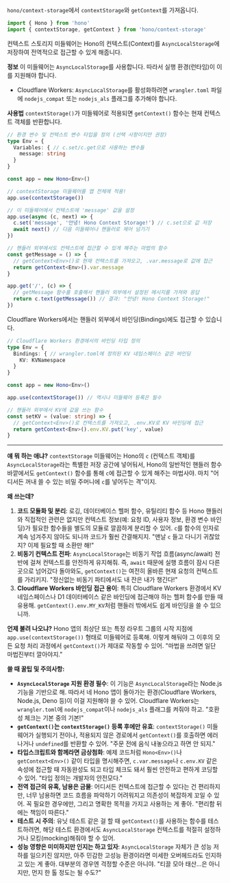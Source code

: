 `hono/context-storage`에서 `contextStorage`와 `getContext`를 가져옵니다.

```typescript
import { Hono } from 'hono'
import { contextStorage, getContext } from 'hono/context-storage'
```

컨텍스트 스토리지 미들웨어는 Hono의 컨텍스트(Context)를 `AsyncLocalStorage`에 저장하여 전역적으로 접근할 수 있게 해줍니다.

**정보**
이 미들웨어는 `AsyncLocalStorage`를 사용합니다. 따라서 실행 환경(런타임)이 이를 지원해야 합니다.
*   Cloudflare Workers: `AsyncLocalStorage`를 활성화하려면 `wrangler.toml` 파일에 `nodejs_compat` 또는 `nodejs_als` 플래그를 추가해야 합니다.

**사용법**
`contextStorage()`가 미들웨어로 적용되면 `getContext()` 함수는 현재 컨텍스트 객체를 반환합니다.

```typescript
// 환경 변수 및 컨텍스트 변수 타입을 정의 (선택 사항이지만 권장)
type Env = {
  Variables: { // c.set/c.get으로 사용하는 변수들
    message: string
  }
}

const app = new Hono<Env>()

// contextStorage 미들웨어를 앱 전체에 적용!
app.use(contextStorage())

// 이 미들웨어에서 컨텍스트에 'message' 값을 설정
app.use(async (c, next) => {
  c.set('message', '안녕! Hono Context Storage!') // c.set으로 값 저장
  await next() // 다음 미들웨어나 핸들러로 제어 넘기기
})

// 핸들러 외부에서도 컨텍스트에 접근할 수 있게 해주는 마법의 함수
const getMessage = () => {
  // getContext<Env>()로 현재 컨텍스트를 가져오고, .var.message로 값에 접근
  return getContext<Env>().var.message
}

app.get('/', (c) => {
  // getMessage 함수를 호출해서 핸들러 외부에서 설정된 메시지를 가져와 응답
  return c.text(getMessage()) // 결과: "안녕! Hono Context Storage!"
})
```

Cloudflare Workers에서는 핸들러 외부에서 바인딩(Bindings)에도 접근할 수 있습니다.

```typescript
// Cloudflare Workers 환경에서의 바인딩 타입 정의
type Env = {
  Bindings: { // wrangler.toml에 정의된 KV 네임스페이스 같은 바인딩
    KV: KVNamespace
  }
}

const app = new Hono<Env>()

app.use(contextStorage()) // 역시나 미들웨어 등록은 필수

// 핸들러 외부에서 KV에 값을 쓰는 함수
const setKV = (value: string) => {
  // getContext<Env>()로 컨텍스트를 가져오고, .env.KV로 KV 바인딩에 접근
  return getContext<Env>().env.KV.put('key', value)
}
```

---

**얘 뭐 하는 애냐?**
`contextStorage` 미들웨어는 Hono의 `c` (컨텍스트 객체)를 `AsyncLocalStorage`라는 특별한 저장 공간에 넣어둬서, Hono의 일반적인 핸들러 함수 바깥에서도 `getContext()` 함수를 통해 `c`에 접근할 수 있게 해주는 마법사야. 마치 "어디서든 꺼내 쓸 수 있는 비밀 주머니에 `c`를 넣어두는 격"이지.

**왜 쓰는데?**
1.  **코드 모듈화 및 분리**: 로깅, 데이터베이스 헬퍼 함수, 유틸리티 함수 등 Hono 핸들러와 직접적인 관련은 없지만 컨텍스트 정보(예: 요청 ID, 사용자 정보, 환경 변수 바인딩)가 필요한 함수들을 별도의 모듈로 깔끔하게 분리할 수 있어. `c`를 함수의 인자로 계속 넘겨주지 않아도 되니까 코드가 훨씬 간결해지지. "맨날 `c` 들고 다니기 귀찮았지? 이제 필요할 때 소환만 해!"
2.  **비동기 컨텍스트 전파**: `AsyncLocalStorage`는 비동기 작업 흐름(async/await) 전반에 걸쳐 컨텍스트를 안전하게 유지해줘. 즉, `await` 때문에 실행 흐름이 잠시 다른 곳으로 넘어갔다 돌아와도, `getContext()`는 여전히 올바른 현재 요청의 컨텍스트를 가리키지. "정신없는 비동기 파티에서도 내 잔은 내가 챙긴다!"
3.  **Cloudflare Workers 바인딩 접근 용이**: 특히 Cloudflare Workers 환경에서 KV 네임스페이스나 D1 데이터베이스 같은 바인딩에 접근해야 하는 헬퍼 함수를 만들 때 유용해. `getContext().env.MY_KV`처럼 핸들러 밖에서도 쉽게 바인딩을 쓸 수 있으니까.

**언제 불려 나오냐?**
Hono 앱의 최상단 또는 특정 라우트 그룹의 시작 지점에 `app.use(contextStorage())` 형태로 미들웨어로 등록해. 이렇게 해둬야 그 이후의 모든 요청 처리 과정에서 `getContext()`가 제대로 작동할 수 있어. "마법을 쓰려면 일단 마법진부터 깔아야지."

**쓸 때 꿀팁 및 주의사항:**
*   **`AsyncLocalStorage` 지원 환경 필수**: 이 기능은 `AsyncLocalStorage`라는 Node.js 기능을 기반으로 해. 따라서 네 Hono 앱이 돌아가는 환경(Cloudflare Workers, Node.js, Deno 등)이 이걸 지원해야 쓸 수 있어. Cloudflare Workers는 `wrangler.toml`에 `nodejs_compat`이나 `nodejs_als` 플래그를 켜줘야 하고. "호환성 체크는 기본 중의 기본!"
*   **`getContext()`는 `contextStorage()` 등록 후에만 유효**: `contextStorage()` 미들웨어가 실행되기 전이나, 적용되지 않은 경로에서 `getContext()`를 호출하면 에러 나거나 `undefined`를 반환할 수 있어. "주문 전에 음식 내놓으라고 하면 안 되지."
*   **타입스크립트와 함께라면 금상첨화**: 예제 코드처럼 `Hono<Env>()`나 `getContext<Env>()` 같이 타입을 명시해주면, `c.var.message`나 `c.env.KV` 같은 속성에 접근할 때 자동완성도 되고 타입 체크도 돼서 훨씬 안전하고 편하게 코딩할 수 있어. "타입 정의는 개발자의 안전모다."
*   **전역 접근의 유혹, 남용은 금물**: 어디서든 컨텍스트에 접근할 수 있다는 건 편리하지만, 너무 남용하면 코드 흐름을 파악하기 어려워지고 의존성이 복잡하게 꼬일 수 있어. 꼭 필요한 경우에만, 그리고 명확한 목적을 가지고 사용하는 게 좋아. "편리함 뒤에는 책임이 따른다."
*   **테스트 시 주의**: 유닛 테스트 같은 걸 할 때 `getContext()`를 사용하는 함수를 테스트하려면, 해당 테스트 환경에서도 `AsyncLocalStorage` 컨텍스트를 적절히 설정하거나 모킹(mocking)해줘야 할 수 있어.
*   **성능 영향은 미미하지만 인지는 하고 있자**: `AsyncLocalStorage` 자체가 큰 성능 저하를 일으키진 않지만, 아주 민감한 고성능 환경이라면 미세한 오버헤드라도 인지하고 있는 게 좋아. 대부분의 경우엔 걱정할 수준은 아니야. "티끌 모아 태산...은 아니지만, 먼지 한 톨 정도는 될 수도?"